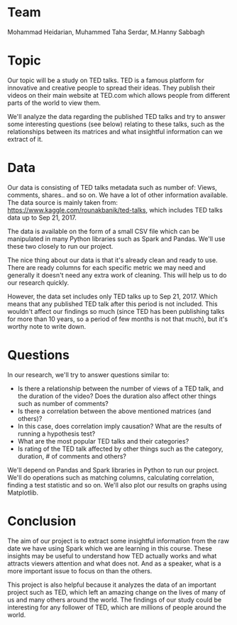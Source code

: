 # Team

Mohammad Heidarian, Muhammed Taha Serdar, M.Hanny Sabbagh

# Topic

Our topic will be a study on TED talks. TED is a famous platform for innovative and creative people to spread their ideas. They publish their videos on their main website at TED.com which allows people from different parts of the world to view them.

We'll analyze the data regarding the published TED talks and try to answer some interesting questions (see below) relating to these talks, such as the relationships between its matrices and what insightful information can we extract of it.

# Data

Our data is consisting of TED talks metadata such as number of: Views, comments, shares.. and so on. We have a lot of other information available. The data source is mainly taken from: https://www.kaggle.com/rounakbanik/ted-talks, which includes TED talks data up to Sep 21, 2017.

The data is available on the form of a small CSV file which can be manipulated in many Python libraries such as Spark and Pandas. We'll use these two closely to run our project.

The nice thing about our data is that it's already clean and ready to use. There are ready columns for each specific metric we may need and generally it doesn't need any extra work of cleaning. This will help us to do our research quickly.

However, the data set includes only TED talks up to Sep 21, 2017. Which means that any published TED talk after this period is not included. This wouldn't affect our findings so much (since TED has been publishing talks for more than 10 years, so a period of few months is not that much), but it's worthy note to write down.

# Questions

In our research, we'll try to answer questions similar to:

- Is there a relationship between the number of views of a TED talk, and the duration of the video? Does the duration also affect other things such as number of comments?
- Is there a correlation between the above mentioned matrices (and others)? 
- In this case, does correlation imply causation? What are the results of running a hypothesis test?
- What are the most popular TED talks and their categories?
- Is rating of the TED talk affected by other things such as the category, duration, # of comments and others?

We'll depend on Pandas and Spark libraries in Python to run our project. We'll do operations such as matching columns, calculating correlation, finding a test statistic and so on. We'll also plot our results on graphs using Matplotlib.

# Conclusion

The aim of our project is to extract some insightful information from the raw date we have using Spark which we are learning in this course. These insights may be useful to understand how TED actually works and what attracts viewers attention and what does not. And as a speaker, what is a more important issue to focus on than the others.

This project is also helpful because it analyzes the data of an important project such as TED, which left an amazing change on the lives of many of us and many others around the world. The findings of our study could be interesting for any follower of TED, which are millions of people around the world.
